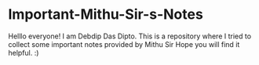 # Important-Mithu-Sir-s-Notes
Helllo everyone! I am Debdip Das Dipto. This is a repository where I tried to collect some important notes provided by Mithu Sir Hope you will find it helpful. :)
